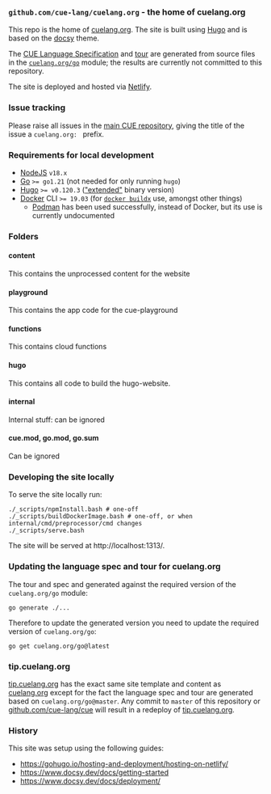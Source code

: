 ### `github.com/cue-lang/cuelang.org` - the home of cuelang.org

This repo is the home of [cuelang.org](https://cuelang.org). The site is built using [Hugo](https://gohugo.io/) and is
based on the [docsy](https://www.docsy.dev/) theme.

The [CUE Language Specification](https://cuelang.org/docs/references/spec/) and
[tour](https://cuelang.org/docs/tutorials/tour/intro/) are generated from source files in the
[`cuelang.org/go`](https://pkg.go.dev/mod/cuelang.org/go) module; the results are currently not committed to this
repository.

The site is deployed and hosted via [Netlify](https://www.netlify.com/).

### Issue tracking

Please raise all issues in the [main CUE
repository](https://github.com/cue-lang/cue/issues), giving the title of the
issue a `cuelang.org: ` prefix.

### Requirements for local development

* [NodeJS](https://nodejs.org/) `v18.x`
* [Go](https://golang.org/dl/) `>= go1.21` (not needed for only running `hugo`)
* [Hugo](https://github.com/gohugoio/hugo/releases) `>= v0.120.3`
  (["extended"](https://gohugo.io/troubleshooting/faq/#i-get-this-feature-is-not-available-in-your-current-hugo-version)
  binary version)
* [Docker](https://docs.docker.com/get-docker/) CLI `>= 19.03` (for [`docker
  buildx`](https://github.com/docker/buildx#installing) use, amongst other
  things)
   * [Podman](https://podman.io/) has been used successfully, instead of
     Docker, but its use is currently undocumented

### Folders

#### content
This contains the unprocessed content for the website

#### playground
This contains the app code for the cue-playground

#### functions
This contains cloud functions

#### hugo
This contains all code to build the hugo-website.

#### internal
Internal stuff: can be ignored

#### cue.mod, go.mod, go.sum
Can be ignored

### Developing the site locally

To serve the site locally run:

```
./_scripts/npmInstall.bash # one-off
./_scripts/buildDockerImage.bash # one-off, or when internal/cmd/preprocessor/cmd changes
./_scripts/serve.bash
```

The site will be served at http://localhost:1313/.

### Updating the language spec and tour for cuelang.org

The tour and spec and generated against the required version of the `cuelang.org/go` module:

```
go generate ./...
```

Therefore to update the generated version you need to update the required version of `cuelang.org/go`:

```
go get cuelang.org/go@latest
```

### tip.cuelang.org

[tip.cuelang.org](https://tip.cuelang.org/) has the exact same site template and content as
[cuelang.org](https://cuelang.org) except for the fact the language spec and tour are generated based on
`cuelang.org/go@master`. Any commit to `master` of this repository or
[github.com/cue-lang/cue](https://github.com/cue-lang/cue) will result in a redeploy of
[tip.cuelang.org](https://tip.cuelang.org).

### History

This site was setup using the following guides:

* https://gohugo.io/hosting-and-deployment/hosting-on-netlify/
* https://www.docsy.dev/docs/getting-started
* https://www.docsy.dev/docs/deployment/
